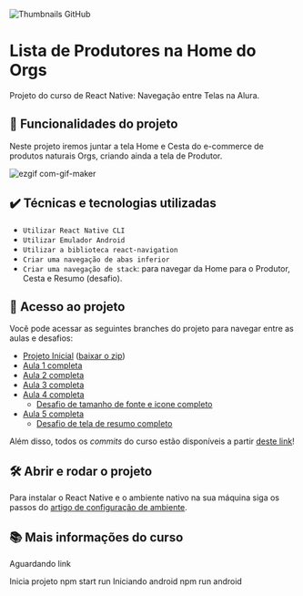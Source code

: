 
![Thumbnails GitHub](https://user-images.githubusercontent.com/9091491/140551733-972cbee3-ca0b-448e-ba64-a58e28e79012.png)

# Lista de Produtores na Home do Orgs

Projeto do curso de React Native: Navegação entre Telas na Alura.

## 🔨 Funcionalidades do projeto

Neste projeto iremos juntar a tela Home e Cesta do e-commerce de produtos naturais Orgs, criando ainda a tela de Produtor.

![ezgif com-gif-maker](https://user-images.githubusercontent.com/9091491/140552376-f1c1523d-5c69-42fe-a2fa-4021ed77160a.gif)


## ✔️ Técnicas e tecnologias utilizadas

- `Utilizar React Native CLI`
- `Utilizar Emulador Android`
- `Utilizar a biblioteca react-navigation`
- `Criar uma navegação de abas inferior`
- `Criar uma navegação de stack`: para navegar da Home para o Produtor, Cesta e Resumo (desafio).

## 📁 Acesso ao projeto

Você pode acessar as seguintes branches do projeto para navegar entre as aulas e desafios:
- [Projeto Inicial](https://github.com/alura-cursos/react-native-navegacao-entre-telas) ([baixar o zip](https://github.com/alura-cursos/react-native-navegacao-entre-telas/archive/refs/heads/main.zip))
- [Aula 1 completa](https://github.com/alura-cursos/react-native-navegacao-entre-telas/tree/Aula1)
- [Aula 2 completa](https://github.com/alura-cursos/react-native-navegacao-entre-telas/tree/Aula2)
- [Aula 3 completa](https://github.com/alura-cursos/react-native-navegacao-entre-telas/tree/Aula3)
- [Aula 4 completa](https://github.com/alura-cursos/react-native-navegacao-entre-telas/tree/Aula4)
    - [Desafio de tamanho de fonte e icone completo](https://github.com/alura-cursos/react-native-navegacao-entre-telas/tree/DesafioFonte)
- [Aula 5 completa](https://github.com/alura-cursos/react-native-navegacao-entre-telas/tree/Aula5)
    - [Desafio de tela de resumo completo](https://github.com/alura-cursos/react-native-navegacao-entre-telas/tree/DesafioResumo)

Além disso, todos os *commits* do curso estão disponíveis a partir [deste link](https://github.com/alura-cursos/react-native-navegacao-entre-telas/commits/DesafioResumo)!

## 🛠️ Abrir e rodar o projeto

Para instalar o React Native e o ambiente nativo na sua máquina siga os passos do [artigo de configuração de ambiente](https://www.alura.com.br/artigos/configurando-o-ambiente-react-native).

## 📚 Mais informações do curso

Aguardando link

Inicia projeto npm start run
Iniciando android npm run android

